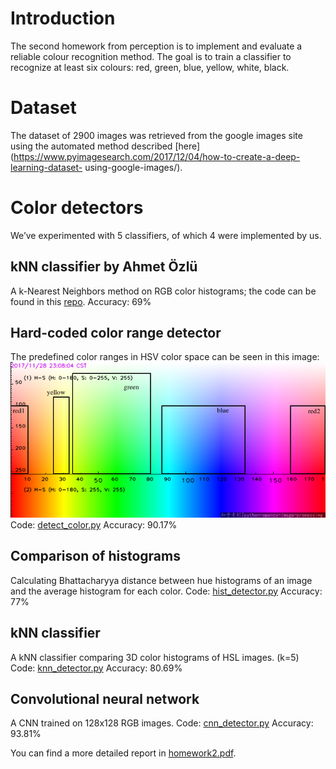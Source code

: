 # Introduction

The second homework from perception is to implement and evaluate a reliable colour recognition method.
The goal is to train a classifier to recognize at least six colours: red, green, blue, yellow, white, black.

# Dataset

The dataset of 2900 images was retrieved from the google images site using the automated method described [here] (https://www.pyimagesearch.com/2017/12/04/how-to-create-a-deep-learning-dataset-
using-google-images/).

# Color detectors

We’ve experimented with 5 classifiers, of which 4 were implemented by us.

## kNN classifier by Ahmet Özlü

A k-Nearest Neighbors method on RGB color histograms; the code can be found in this [repo](https://github.com/ahmetozlu/color_recognition).
Accuracy: 69%

## Hard-coded color range detector

The predefined color ranges in HSV color space can be seen in this image:
![HSV color ranges](/detectors/color_range_detector/hsvColorRange.png)
Code: [detect_color.py](detectors/color_range_detector/detect_color.py)
Accuracy: 90.17%

## Comparison of histograms

Calculating Bhattacharyya distance between hue histograms of an image and the average histogram for each color.
Code: [hist_detector.py](detectors/hist_detector/hist_detector.py)
Accuracy: 77%

## kNN classifier

A kNN classifier comparing 3D color histograms of HSL images. (k=5)
Code: [knn_detector.py](detectors/knn_detector/knn_detector.py)
Accuracy: 80.69%

## Convolutional neural network

A CNN trained on 128x128 RGB images.
Code: [cnn_detector.py](detectors/cnn_detector/cnn_detector.py)
Accuracy: 93.81%


You can find a more detailed report in [homework2.pdf](/report/homework2.pdf).
